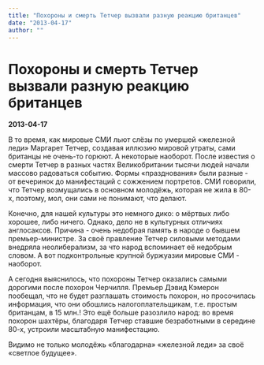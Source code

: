 ```yaml
---
title: "Похороны и смерть Тетчер вызвали разную реакцию британцев"
date: "2013-04-17"
author: ""
---
```


# Похороны и смерть Тетчер вызвали разную реакцию британцев

**2013-04-17** 

В то время, как мировые СМИ льют слёзы по умершей «железной леди» Маргарет Тетчер, создавая иллюзию мировой утраты, сами британцы не очень-то горюют. А некоторые наоборот. После известия о смерти Тетчер в разных частях Великобритании тысячи людей начали массово радоваться событию. Формы «празднования» были разные - от вечеринок до манифестаций с сожжением портретов. СМИ говорили, что Тетчер возмущались в основном молодёжь, которая не жила в 80-х, поэтому, мол, они сами не понимают, что делают.

Конечно, для нашей культуры это немного дико: о мёртвых либо хорошее, либо ничего. Однако, дело не в культурных отличиях англосаксов. Причина - очень недобрая память в народе о бывшем премьер-министре. За своё правление Тетчер силовыми методами внедряла неолиберализм, за что народ вспоминает её недобрым словом. А вот подконтрольные крупной буржуазии мировые СМИ - наоборот.

А сегодня выяснилось, что похороны Тетчер оказались самыми дорогими после похорон Черчилля. Премьер Дэвид Кэмерон пообещал, что не будет разглашать стоимость похорон, но просочилась информация, что они обошлись налогоплательщикам, т.е. простым британцам, в 15 млн.! Это ещё больше разозлило народ: во время похорон шахтёры, благодаря Тетчер ставшие безработными в середине 80-х, устроили масштабную манифестацию.

Видимо не только молодёжь «благодарна» «железной леди» за своё «светлое будущее».